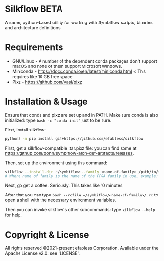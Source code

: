 # Silkflow BETA
A saner, python-based utility for working with Symbiflow scripts, binaries and architecture definitions.

# Requirements
* GNU/Linux - A number of the dependent conda packages don't support macOS and none of them support Microsoft Windows.
* Miniconda - https://docs.conda.io/en/latest/miniconda.html < This requires like 10 GB free space
* Pixz - https://github.com/vasi/pixz

# Installation & Usage
Ensure that conda and pixz are set up and in PATH. Make sure conda is also initialized: type `bash -c "conda init"` just to be sure.

First, install silkflow:
```sh
python3 -m pip install git+https://github.com/efabless/silkflow
```

First, get a silkflow-compatible .tar.pixz file: you can find some at https://github.com/donn/symbiflow-arch-def-artifacts/releases.

Then, set up the environment using this command:
```sh
silkflow --install-dir ~/symbiflow --family <name-of-family> /path/to/<name-of-family>.tar.pixz
# Where name of family is the name of the FPGA family in use, example: ice40, xc7, etc…
```

Next, go get a coffee. Seriously. This takes like 10 minutes.

After that you can type `bash --rcfile ~/symbiflow/<name-of-family>/.rc` to open a shell with the necessary environment variables.

Then you can invoke silkflow's other subcommands: type `silkflow --help` for help.

# Copyright & License
All rights reserved ©2021-present efabless Corporation. Available under the Apache License v2.0: see 'LICENSE'.